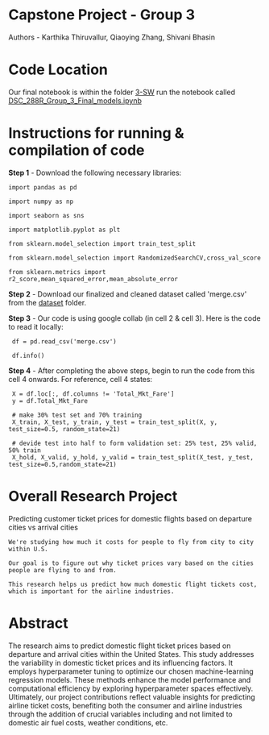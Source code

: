 # Capstone Project - Group 3 

Authors - Karthika Thiruvallur, Qiaoying Zhang, Shivani Bhasin

# Code Location
Our final notebook is  within the folder [3-SW](https://github.com/ttkart/Capstone-Proj/blob/main/Datasets/merge.csv](https://github.com/ttkart/Capstone-Proj/tree/main/3-SW)) run the notebook called [DSC_288R_Group_3_Final_models.ipynb](https://github.com/ttkart/Capstone-Proj/blob/main/3-SW/DSC_288R_Group_3_Final_models.ipynb)

# Instructions for running & compilation of code
**Step 1** - Download the following necessary libraries:

    import pandas as pd
    
    import numpy as np
    
    import seaborn as sns
    
    import matplotlib.pyplot as plt
    
    from sklearn.model_selection import train_test_split
    
    from sklearn.model_selection import RandomizedSearchCV,cross_val_score
    
    from sklearn.metrics import r2_score,mean_squared_error,mean_absolute_error
     
**Step 2** - Download our finalized and cleaned dataset called 'merge.csv' from the [dataset](https://github.com/ttkart/Capstone-Proj/blob/main/Datasets/merge.csv) folder. 

**Step 3** - Our code is using google collab (in cell 2 & cell 3). Here is the code to read it locally:

     df = pd.read_csv('merge.csv')

     df.info()

**Step 4** - After completing the above steps, begin to run the code from this cell 4 onwards. For reference, cell 4 states:
   
     X = df.loc[:, df.columns != 'Total_Mkt_Fare']
     y = df.Total_Mkt_Fare

     # make 30% test set and 70% training
     X_train, X_test, y_train, y_test = train_test_split(X, y, test_size=0.5, random_state=21)

     # devide test into half to form validation set: 25% test, 25% valid, 50% train
     X_hold, X_valid, y_hold, y_valid = train_test_split(X_test, y_test, test_size=0.5,random_state=21)
     



# Overall Research Project
Predicting customer ticket prices for domestic flights based on departure cities vs arrival cities 

    We're studying how much it costs for people to fly from city to city within U.S.
    
    Our goal is to figure out why ticket prices vary based on the cities people are flying to and from.
    
    This research helps us predict how much domestic flight tickets cost, which is important for the airline industries.

# Abstract
The research aims to predict domestic flight ticket prices based on departure and arrival cities within the United States. This study addresses the variability in domestic ticket prices and its influencing factors. It employs hyperparameter tuning to optimize our chosen machine-learning regression models. These methods enhance the model performance and computational efficiency by exploring hyperparameter spaces effectively. Ultimately, our project contributions reflect valuable insights for predicting airline ticket costs, benefiting both the consumer and airline industries through the addition of crucial variables including and not limited to domestic air fuel costs, weather conditions, etc.



